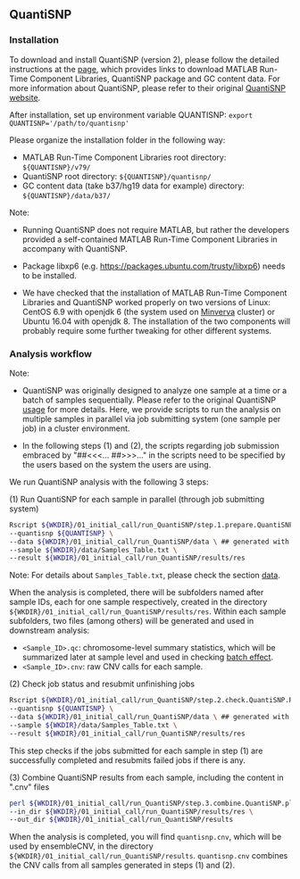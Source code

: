 ## QuantiSNP

### Installation

To download and install QuantiSNP (version 2), please follow the detailed instructions at the [page](https://sites.google.com/site/quantisnp/downloads), which provides links to download MATLAB Run-Time Component Libraries, QuantiSNP package and GC content data. For more information about QuantiSNP, please refer to their original [QuantiSNP website](https://sites.google.com/site/quantisnp/home).

After installation, set up environment variable QUANTISNP: `export QUANTISNP='/path/to/quantisnp'`

Please organize the installation folder in the following way:

- MATLAB Run-Time Component Libraries root directory: `${QUANTISNP}/v79/`
- QuantiSNP root directory: `${QUANTISNP}/quantisnp/`
- GC content data (take b37/hg19 data for example) directory: `${QUANTISNP}/data/b37/`

Note:

- Running QuantiSNP does not require MATLAB, but rather the developers provided a self-contained MATLAB Run-Time Component Libraries in accompany with QuantiSNP.

- Package libxp6 (e.g. https://packages.ubuntu.com/trusty/libxp6) needs to be installed.

- We have checked that the installation of MATLAB Run-Time Component Libraries and QuantiSNP worked properly on two versions of Linux: CentOS 6.9 with openjdk 6 (the system used on [Minverva](https://hpc.mssm.edu/) cluster) or Ubuntu 16.04 with openjdk 8. The installation of the two components will probably require some further tweaking for other different systems.

### Analysis workflow

Note: 

- QuantiSNP was originally designed to analyze one sample at a time or a batch of samples sequentially. Please refer to the original QuantiSNP [usage](https://sites.google.com/site/quantisnp/howto) for more details. Here, we provide scripts to run the analysis on multiple samples in parallel via job submitting system (one sample per job) in a cluster environment. 

- In the following steps (1) and (2), the scripts regarding job submission embraced by "##<<<... ##>>>..." in the scripts need to be specified by the users based on the system the users are using.

We run QuantiSNP analysis with the following 3 steps:

(1) Run QuantiSNP for each sample in parallel (through job submitting system)
```sh
Rscript ${WKDIR}/01_initial_call/run_QuantiSNP/step.1.prepare.QuantiSNP.R \
--quantisnp ${QUANTISNP} \
--data ${WKDIR}/01_initial_call/run_QuantiSNP/data \ ## generated with finalreport_to_QuantiSNP.pl
--sample ${WKDIR}/data/Samples_Table.txt \
--result ${WKDIR}/01_initial_call/run_QuantiSNP/results/res
```
Note: For details about `Samples_Table.txt`, please check the section [data](https://github.com/HaoKeLab/ensembleCNV#data).

When the analysis is completed, there will be subfolders named after sample IDs, each for one sample respectively, created in the directory `${WKDIR}/01_initial_call/run_QuantiSNP/results/res`. Within each sample subfolders, two files (among others) will be generated and used in downstream analysis:
- `<Sample_ID>.qc`: chromosome-level summary statistics, which will be summarized later at sample level and used in checking [batch effect](https://github.com/HaoKeLab/ensembleCNV#pca-on-summary-statistics). 
- `<Sample_ID>.cnv`: raw CNV calls for each sample.

(2) Check job status and resubmit unfinishing jobs
```sh
Rscript ${WKDIR}/01_initial_call/run_QuantiSNP/step.2.check.QuantiSNP.R \
--quantisnp ${QUANTISNP} \
--data ${WKDIR}/01_initial_call/run_QuantiSNP/data \ ## generated with finalreport_to_QuantiSNP.pl
--sample ${WKDIR}/data/Samples_Table.txt \
--result ${WKDIR}/01_initial_call/run_QuantiSNP/results/res
```
This step checks if the jobs submitted for each sample in step (1) are successfully completed and resubmits failed jobs if there is any.

(3) Combine QuantiSNP results from each sample, including the content in ".cnv" files
```sh
perl ${WKDIR}/01_initial_call/run_QuantiSNP/step.3.combine.QuantiSNP.pl \
--in_dir ${WKDIR}/01_initial_call/run_QuantiSNP/results/res \
--out_dir ${WKDIR}/01_initial_call/run_QuantiSNP/results
```
When the analysis is completed, you will find `quantisnp.cnv`, which will be used by ensembleCNV, in the directory `${WKDIR}/01_initial_call/run_QuantiSNP/results`. `quantisnp.cnv` combines the CNV calls from all samples generated in steps (1) and (2).
